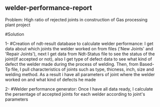 ## welder-performance-report

Problem: High ratio of rejected joints in construction of Gas processing plant project

#Solution
 
   1- #Creation of ndt-result database to calculate welder performance: I get data about which joints the welder worked on from files ('New Joints' and 'Repair Joints'), next I get data from Ndt-Status file to see the status of the joint(if accepted or not), also I get type of defect data to see what kind of defect the welder made during the process of welding. Then, from Based-Tp file, I pull characteristics of joints such as type, thicness, inch, size and welding method. As a result i have all parameters of joint where the welder worked on and what kind of defects he made

   2- #Welder performance generator: Once I have all data ready, I calculate the persentage of accepted joints for each welder according to joint's parameters 
